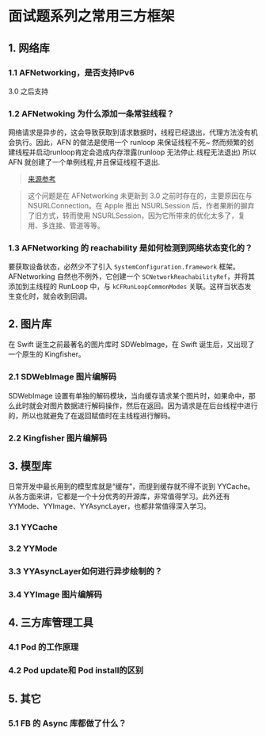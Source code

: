 # 面试题系列之常用三方框架

## 1. 网络库

### 1.1 AFNetworking，是否支持IPv6
3.0 之后支持
### 1.2 AFNetwoking 为什么添加一条常驻线程？
网络请求是异步的，这会导致获取到请求数据时，线程已经退出，代理方法没有机会执行。因此，AFN 的做法是使用一个 runloop 来保证线程不死~
然而频繁的创建线程并启动runloop肯定会造成内存泄露(runloop 无法停止.线程无法退出)
所以 AFN 就创建了一个单例线程,并且保证线程不退出.

>[来源参考](https://www.jianshu.com/p/7170035a18e8)

> 这个问题是在 AFNetworking 未更新到 3.0 之前时存在的，主要原因在与 NSURLConnection。在 Apple 推出 NSURLSession 后，作者果断的摒弃了旧方式，转而使用 NSURLSession，因为它所带来的优化太多了，复用、多连接、管道等等。

### 1.3 AFNetworking 的 reachability 是如何检测到网络状态变化的？
要获取设备状态，必然少不了引入 `SystemConfiguration.framework` 框架。AFNetworking 自然也不例外，它创建一个 `SCNetworkReachabilityRef`，并将其添加到主线程的 RunLoop 中，与 `kCFRunLoopCommonModes` 关联。这样当状态发生变化时，就会收到回调。

## 2. 图片库
在 Swift 诞生之前最著名的图片库时 SDWebImage，在 Swift 诞生后，又出现了一个原生的 Kingfisher。

### 2.1 SDWebImage 图片编解码
SDWebImage 设置有单独的解码模块，当向缓存请求某个图片时，如果命中，那么此时就会对图片数据进行解码操作，然后在返回。因为请求是在后台线程中进行的，所以也就避免了在返回赋值时在主线程进行解码。

### 2.2 Kingfisher 图片编解码

## 3. 模型库
日常开发中最长用到的模型库就是“缓存”，而提到缓存就不得不说到 YYCache。从各方面来讲，它都是一个十分优秀的开源库，非常值得学习。此外还有 YYMode、YYImage、YYAsyncLayer，也都非常值得深入学习。
### 3.1 YYCache

### 3.2 YYMode

### 3.3 YYAsyncLayer如何进行异步绘制的？

### 3.4 YYImage 图片编解码

## 4. 三方库管理工具

### 4.1 Pod 的工作原理

### 4.2 Pod update和 Pod install的区别

## 5. 其它

### 5.1 FB 的 Async 库都做了什么？
